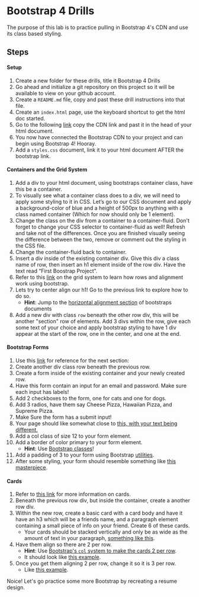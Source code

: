 <h1>Bootstrap 4 Drills</h1>
<p>The purpose of this lab is to practice pulling in Bootstrap 4's CDN and use its class based styling.</p>
<h2>Steps</h2>
<h4>Setup</h4>
<ol>
<li>Create a new folder for these drills, title it Bootstrap 4 Drills</li>
<li>Go ahead and initialize a git repository on this project so it will be available to view on your github account.</li>
<li>Create a <code>README.md</code> file, copy and past these drill instructions into that file.</li>
<li>Create an <code>index.html</code> page, use the keyboard shortcut to get the html doc started.</li>
<li>Go to the following <a href="https://getbootstrap.com/docs/4.0/getting-started/introduction/" target="_blank">link</a> copy the CDN link and past it in the head of your html document.</li>
<li>You now have connected the Bootstrap CDN to your project and can begin using Bootstrap 4! Hooray.</li>
<li>Add a <code>styles.css</code> document, link it to your html document AFTER the bootstrap link.</li>
</ol>
<h4>Containers and the Grid System</h4>
<ol>
<li>Add a div to your html document, using bootstraps container class, have this be a container.</li>
<li>To visually see what a container class does to a div, we will need to apply some styling to it in CSS. Let’s go to our CSS document and apply a background-color of blue and a height of 500px to anything with a class named container (Which for now should only be 1 element).</li>
<li>Change the class on the div from a container to a container-fluid.  Don't forget to change your CSS selector to container-fluid as well! Refresh and take not of the differences. Once you are finished visually seeing the difference between the two, remove or comment out the styling in the CSS file.</li>
<li>Change the container-fluid back to container.</li>
<li>Insert a div inside of the existing container div. Give this div a class name of row, then insert an h1 element inside of the row div. Have the text read “First Boostrap Project”.</li>
<li>Refer to this <a href="https://getbootstrap.com/docs/4.0/layout/grid/" target="_blank">link</a> on the grid system to learn how rows and alignment work using bootstrap.</li>
<li>Lets try to center align our h1! Go to the previous link to explore how to do so.
<ul>
<li><strong>Hint</strong>: Jump to the <a href="https://getbootstrap.com/docs/4.0/layout/grid/#horizontal-alignment" target="_blank">horizontal alignment section</a> of bootstraps documents</li>
</ul></li>
<li>Add a new div with class <code>row</code> beneath the other row div, this will be another "section" row of elements. Add 3 divs within the row, give each some text of your choice and apply bootstrap styling to have 1 div appear at the start of the row, one in the center, and one at the end.</li>
</ol>
<h4>Bootstrap Forms</h4>
<ol>
<li>Use this <a href="https://getbootstrap.com/docs/4.0/components/forms/" target="_blank">link</a> for reference for the next section:</li>
<li>Create another div class row beneath the previous row.</li>
<li>Create a form inside of the existing container and your newly created row.</li>
<li>Have this form contain an input for an email and password. Make sure each input has labels!</li>
<li>Add 2 checkboxes to the form, one for cats and one for dogs.</li>
<li>Add 3 radios, have them say Cheese Pizza, Hawaiian Pizza, and Supreme Pizza.</li>
<li>Make Sure the form has a submit input!</li>
<li>Your page should like somewhat close to <a href="https://gravity-store.covalence.io/files/201939-1651405374603879-resource.jpg" target="_blank">this, with your text being different.</a></li>
<li>Add a col class of size 12 to your form element.</li>
<li>Add a border of color primary to your form element.
<ul>
<li><strong>Hint</strong>:  Use <a href="https://getbootstrap.com/docs/4.0/utilities/borders/" target="_blank">Bootstrap classes</a>!</li>
</ul></li>
<li>Add a padding of 3 to your form using Bootstrap <a href="https://getbootstrap.com/docs/4.0/utilities/spacing/" target="_blank">utilities</a>.</li>
<li>After some styling, your form should resemble something like <a href="https://gravity-store.covalence.io/files/201939-1694657129183191-resource.jpg" target="_blank">this masterpiece</a>.</li>
</ol>
<h4>Cards</h4>
<ol>
<li>Refer to <a href="https://getbootstrap.com/docs/4.0/components/card/" target="_blank">this link</a> for more information on cards.</li>
<li>Beneath the previous row div, but inside the container, create a another row div.</li>
<li>Within the new row, create a basic card with a card body and have it have an h3 which will be a friends name, and a paragraph element containing a small piece of info on your friend. Create 6 of these cards.
<ul>
<li>Your cards should be stacked vertically and only be as wide as the amount of text in your paragraph, <a href="https://gravity-store.covalence.io/files/201939-1805228098644687-resource.jpg" target="_blank">something like this</a>.</li>
</ul></li>
<li>Have them align so there are 2 per row.
<ul>
<li><strong>Hint</strong>: Use <a href="https://getbootstrap.com/docs/4.0/layout/grid/#grid-options" target="_blank">Bootstrap's <code>col</code> system to make the cards 2 per row</a>.</li>
<li>It should look like <a href="https://gravity-store.covalence.io/files/201939-1832231432105396-resource.jpg" target="_blank">this example</a>.</li>
</ul></li>
<li>Once you get them aligning 2 per row, change it so it is 3 per row.
<ul>
<li>Like <a href="https://gravity-store.covalence.io/files/201939-1834571217646562-resource.jpg" target="_blank">this example</a>.</li>
</ul></li>
</ol>
<p>Noice!  Let's go practice some more Bootstrap by recreating a resume design.</p>